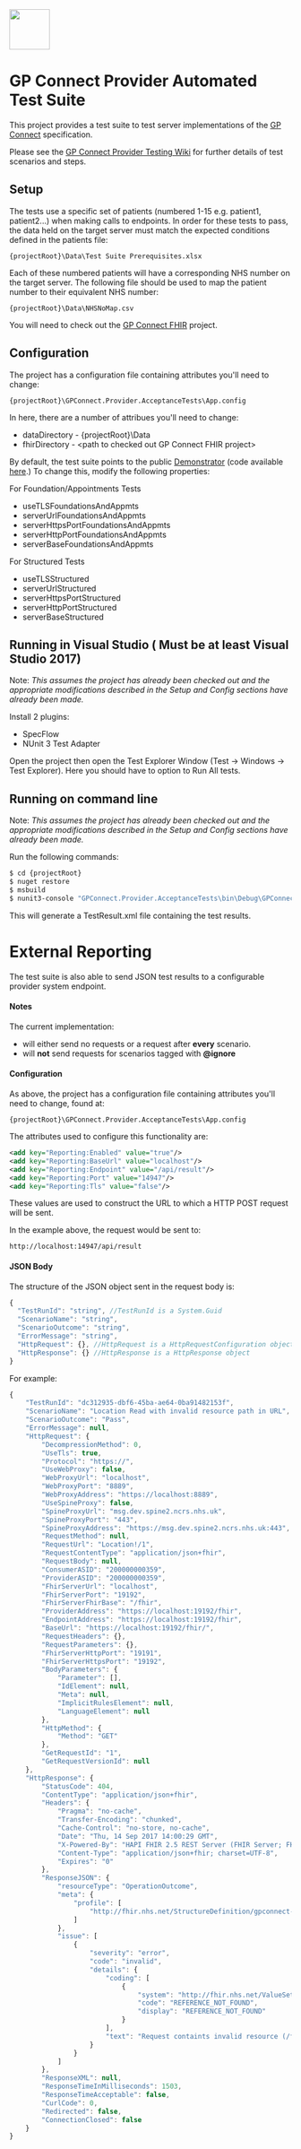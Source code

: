 <img src="logo.png" height=72>

# **GP Connect Provider Automated Test Suite**

This project provides a test suite to test server implementations of the [GP Connect](https://nhsconnect.github.io/gpconnect/) specification.

Please see the [GP Connect Provider Testing Wiki](https://github.com/nhsconnect/gpconnect-provider-testing/wiki) for further details of test scenarios and steps.

## Setup
The tests use a specific set of patients (numbered 1-15 e.g. patient1, patient2...) when making calls to endpoints. In order for these tests to pass, the data held on the target server must match the expected conditions defined in the patients file:
```
{projectRoot}\Data\Test Suite Prerequisites.xlsx
```

Each of these numbered patients will have a corresponding NHS number on the target server. The following file should be used to map the patient number to their equivalent NHS number:
```
{projectRoot}\Data\NHSNoMap.csv
```

You will need to check out the [GP Connect FHIR](https://github.com/nhsconnect/gpconnect-fhir) project.

## Configuration
The project has a configuration file containing attributes you'll need to change:
```
{projectRoot}\GPConnect.Provider.AcceptanceTests\App.config
```
In here, there are a number of attribues you'll need to change:
* dataDirectory - {projectRoot}\Data
* fhirDirectory - \<path to checked out GP Connect FHIR project\>

By default, the test suite points to the public [Demonstrator](http://ec2-54-194-109-184.eu-west-1.compute.amazonaws.com) (code available [here](https://github.com/nhs-digital/gpconnect).) To change this, modify the following properties:

For Foundation/Appointments Tests
* useTLSFoundationsAndAppmts
* serverUrlFoundationsAndAppmts
* serverHttpsPortFoundationsAndAppmts
* serverHttpPortFoundationsAndAppmts
* serverBaseFoundationsAndAppmts

For Structured Tests
* useTLSStructured
* serverUrlStructured
* serverHttpsPortStructured
* serverHttpPortStructured
* serverBaseStructured

## Running in Visual Studio ( Must be at least Visual Studio 2017)
Note: *This assumes the project has already been checked out and the appropriate modifications described in the Setup and Config sections have already been made.*

Install 2 plugins:
* SpecFlow
* NUnit 3 Test Adapter

Open the project then open the Test Explorer Window (Test -> Windows -> Test Explorer). Here you should have to option to Run All tests.

## Running on command line
Note: *This assumes the project has already been checked out and the appropriate modifications described in the Setup and Config sections have already been made.*

Run the following commands:
```sh
$ cd {projectRoot}
$ nuget restore
$ msbuild
$ nunit3-console "GPConnect.Provider.AcceptanceTests\bin\Debug\GPConnect.Provider.AcceptanceTests.dll" --result=TestResult.xml;format=nunit2
```
This will generate a TestResult.xml file containing the test results.

# External Reporting
The test suite is also able to send JSON test results to a configurable provider system endpoint. 

#### Notes
The current implementation:
- will either send no requests or a request after **every** scenario.
- will **not** send requests for scenarios tagged with **@ignore** 

#### Configuration

As above, the project has a configuration file containing attributes you'll need to change, found at:
```
{projectRoot}\GPConnect.Provider.AcceptanceTests\App.config
```
The attributes used to configure this functionality are:

```xml
<add key="Reporting:Enabled" value="true"/>
<add key="Reporting:BaseUrl" value="localhost"/>
<add key="Reporting:Endpoint" value="/api/result"/> 
<add key="Reporting:Port" value="14947"/>
<add key="Reporting:Tls" value="false"/>
```
These values are used to construct the URL to which a HTTP POST request will be sent.

In the example above, the request would be sent to:
```
http://localhost:14947/api/result
```
#### JSON Body
The structure of the JSON object sent in the request body is:

```javascript
{
  "TestRunId": "string", //TestRunId is a System.Guid 
  "ScenarioName": "string",
  "ScenarioOutcome": "string",
  "ErrorMessage": "string",
  "HttpRequest": {}, //HttpRequest is a HttpRequestConfiguration object
  "HttpResponse": {} //HttpResponse is a HttpResponse object
}
```
For example:

```javascript
{
    "TestRunId": "dc312935-dbf6-45ba-ae64-0ba91482153f",
    "ScenarioName": "Location Read with invalid resource path in URL",
    "ScenarioOutcome": "Pass",
    "ErrorMessage": null,
    "HttpRequest": {
        "DecompressionMethod": 0,
        "UseTls": true,
        "Protocol": "https://",
        "UseWebProxy": false,
        "WebProxyUrl": "localhost",
        "WebProxyPort": "8889",
        "WebProxyAddress": "https://localhost:8889",
        "UseSpineProxy": false,
        "SpineProxyUrl": "msg.dev.spine2.ncrs.nhs.uk",
        "SpineProxyPort": "443",
        "SpineProxyAddress": "https://msg.dev.spine2.ncrs.nhs.uk:443",
        "RequestMethod": null,
        "RequestUrl": "Location!/1",
        "RequestContentType": "application/json+fhir",
        "RequestBody": null,
        "ConsumerASID": "200000000359",
        "ProviderASID": "200000000359",
        "FhirServerUrl": "localhost",
        "FhirServerPort": "19192",
        "FhirServerFhirBase": "/fhir",
        "ProviderAddress": "https://localhost:19192/fhir",
        "EndpointAddress": "https://localhost:19192/fhir",
        "BaseUrl": "https://localhost:19192/fhir/",
        "RequestHeaders": {},
        "RequestParameters": {},
        "FhirServerHttpPort": "19191",
        "FhirServerHttpsPort": "19192",
        "BodyParameters": {
            "Parameter": [],
            "IdElement": null,
            "Meta": null,
            "ImplicitRulesElement": null,
            "LanguageElement": null
        },
        "HttpMethod": {
            "Method": "GET"
        },
        "GetRequestId": "1",
        "GetRequestVersionId": null
    },
    "HttpResponse": {
        "StatusCode": 404,
        "ContentType": "application/json+fhir",
        "Headers": {
            "Pragma": "no-cache",
            "Transfer-Encoding": "chunked",
            "Cache-Control": "no-store, no-cache",
            "Date": "Thu, 14 Sep 2017 14:00:29 GMT",
            "X-Powered-By": "HAPI FHIR 2.5 REST Server (FHIR Server; FHIR 1.0.2/DSTU2)",
            "Content-Type": "application/json+fhir; charset=UTF-8",
            "Expires": "0"
        },
        "ResponseJSON": {
            "resourceType": "OperationOutcome",
            "meta": {
                "profile": [
                    "http://fhir.nhs.net/StructureDefinition/gpconnect-operationoutcome-1"
                ]
            },
            "issue": [
                {
                    "severity": "error",
                    "code": "invalid",
                    "details": {
                        "coding": [
                            {
                                "system": "http://fhir.nhs.net/ValueSet/gpconnect-error-or-warning-code-1",
                                "code": "REFERENCE_NOT_FOUND",
                                "display": "REFERENCE_NOT_FOUND"
                            }
                        ],
                        "text": "Request containts invalid resource (/fhir/Location!/1)"
                    }
                }
            ]
        },
        "ResponseXML": null,
        "ResponseTimeInMilliseconds": 1503,
        "ResponseTimeAcceptable": false,
        "CurlCode": 0,
        "Redirected": false,
        "ConnectionClosed": false
    }
}
```
